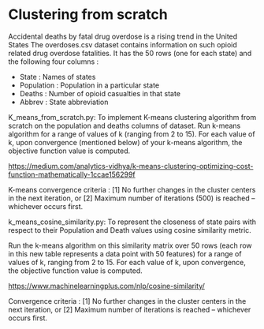 # Clustering from scratch

Accidental deaths by fatal drug overdose is a rising trend in the United States The
overdoses.csv dataset contains information on such opioid related drug overdose fatalities.
It has the 50 rows (one for each state) and the following four columns :
* State : Names of states
* Population : Population in a particular state
* Deaths : Number of opioid casualties in that state
* Abbrev : State abbreviation

K_means_from_scratch.py: To implement K-means clustering algorithm from scratch on the population and deaths columns of dataset.
Run k-means algorithm for a range of values of k (ranging from 2 to 15). For each value of k,
upon convergence (mentioned below) of your k-means algorithm, the objective
function value is computed.

https://medium.com/analytics-vidhya/k-means-clustering-optimizing-cost-function-mathematically-1ccae156299f

K-means convergence criteria :
[1] No further changes in the cluster centers in the next iteration, or
[2] Maximum number of iterations (500) is reached – whichever occurs first.

k_means_cosine_similarity.py: To represent the closeness of
state pairs with respect to their Population and Death values using cosine similarity
metric.

Run the k-means algorithm on this similarity matrix over 50 rows (each row in this new table
represents a data point with 50 features) for a range of values of k, ranging from 2 to 15. For
each value of k, upon convergence, the objective function value is computed.

https://www.machinelearningplus.com/nlp/cosine-similarity/

Convergence criteria :
[1] No further changes in the cluster centers in the next iteration, or
[2] Maximum number of iterations is reached – whichever occurs first.
